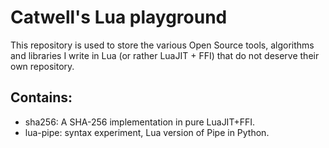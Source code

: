 # Catwell's Lua playground

This repository is used to store the various Open Source tools,
algorithms and libraries I write in Lua (or rather LuaJIT + FFI)
that do not deserve their own repository.

## Contains:

- sha256: A SHA-256 implementation in pure LuaJIT+FFI.
- lua-pipe: syntax experiment, Lua version of Pipe in Python.

